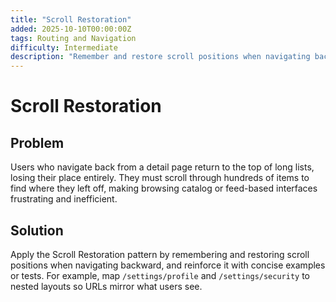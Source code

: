```yaml
---
title: "Scroll Restoration"
added: 2025-10-10T00:00:00Z
tags: Routing and Navigation
difficulty: Intermediate
description: "Remember and restore scroll positions when navigating backward."
---
```

# Scroll Restoration

## Problem

Users who navigate back from a detail page return to the top of long lists, losing their place entirely. They must scroll through hundreds of items to find where they left off, making browsing catalog or feed-based interfaces frustrating and inefficient.

## Solution

Apply the Scroll Restoration pattern by remembering and restoring scroll positions when navigating backward, and reinforce it with concise examples or tests. For example, map `/settings/profile` and `/settings/security` to nested layouts so URLs mirror what users see.
